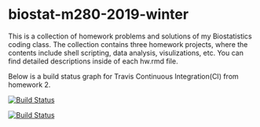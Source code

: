 # biostat-m280-2019-winter

This is a collection of homework problems and solutions of my Biostatistics coding class. The collection contains three homework projects, where the contents include shell scripting, data analysis, visulizations, etc. You can find detailed descriptions inside of each hw.rmd file.

Below is a build status graph for Travis Continuous Integration(CI) from homework 2.

[![Build Status](https://travis-ci.com/dw6ja/biostat-m280-2019-winter.svg?token=n1aThhByBWVNp3dBWZ8f&branch=master)](https://travis-ci.com/dw6ja/biostat-m280-2019-winter)

[![Build Status](https://travis-ci.com/dw6ja/biostat-m280-2019-winter.svg?token=n1aThhByBWVNp3dBWZ8f&branch=develop)](https://travis-ci.com/dw6ja/biostat-m280-2019-winter)

